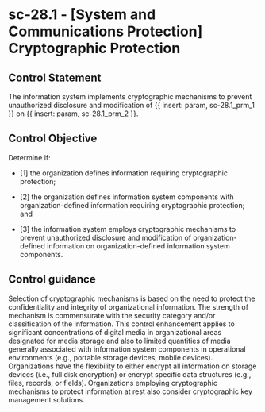 # sc-28.1 - \[System and Communications Protection\] Cryptographic Protection

## Control Statement

The information system implements cryptographic mechanisms to prevent unauthorized disclosure and modification of {{ insert: param, sc-28.1_prm_1 }} on {{ insert: param, sc-28.1_prm_2 }}.

## Control Objective

Determine if:

- \[1\] the organization defines information requiring cryptographic protection;

- \[2\] the organization defines information system components with organization-defined information requiring cryptographic protection; and

- \[3\] the information system employs cryptographic mechanisms to prevent unauthorized disclosure and modification of organization-defined information on organization-defined information system components.

## Control guidance

Selection of cryptographic mechanisms is based on the need to protect the confidentiality and integrity of organizational information. The strength of mechanism is commensurate with the security category and/or classification of the information. This control enhancement applies to significant concentrations of digital media in organizational areas designated for media storage and also to limited quantities of media generally associated with information system components in operational environments (e.g., portable storage devices, mobile devices). Organizations have the flexibility to either encrypt all information on storage devices (i.e., full disk encryption) or encrypt specific data structures (e.g., files, records, or fields). Organizations employing cryptographic mechanisms to protect information at rest also consider cryptographic key management solutions.

